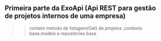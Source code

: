 ## Primeira parte da ExoApi (Api REST para gestão de projetos internos de uma empresa) 
>> contem metodo de listagem(Get) de projetos ,contexto base,models e repositories base